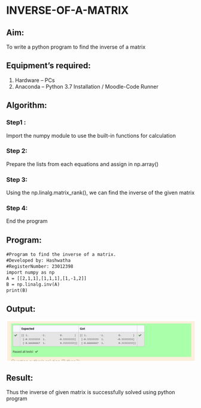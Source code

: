 # INVERSE-OF-A-MATRIX
## Aim:
To write a python program to find the inverse of a matrix
## Equipment’s required:
1. 	Hardware – PCs
2. 	Anaconda – Python 3.7 Installation / Moodle-Code Runner
## Algorithm:
### Step1 : 
Import the numpy module to use the built-in functions for calculation
### Step 2: 
Prepare the lists from each equations and assign in np.array()
### Step 3: 
Using the np.linalg.matrix_rank(), we can find the inverse of the given matrix
### Step 4: 
End the program
## Program:
```
#Program to find the inverse of a matrix.
#Developed by: Hashwatha
#RegisterNumber: 23012398
import numpy as np
A = [[2,1,1],[1,1,1],[1,-1,2]]
B = np.linalg.inv(A)
print(B)
```
## Output:
![Alt text](<inverse matrix.png>)
## Result:
Thus the inverse of given matrix is successfully solved using python program

